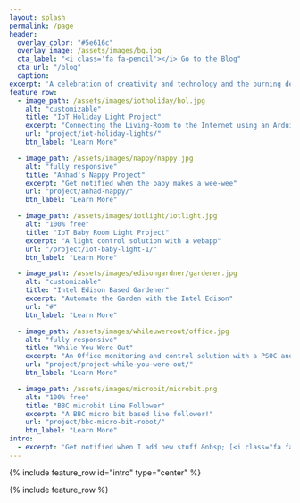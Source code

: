 ```yaml
---
layout: splash
permalink: /page
header:
  overlay_color: "#5e616c"
  overlay_image: /assets/images/bg.jpg
  cta_label: "<i class='fa fa-pencil'></i> Go to the Blog"
  cta_url: "/blog"
  caption:
excerpt: 'A celebration of creativity and technology and the burning desire of a maker to create something from a vision. This blog is about making, re-making and learning by doing. Do-It-Yourself and have fun while you are at it.{::nomarkdown}<br />{:/nomarkdown}'
feature_row:
  - image_path: /assets/images/iotholiday/hol.jpg
    alt: "customizable"
    title: "IoT Holiday Light Project"
    excerpt: "Connecting the Living-Room to the Internet using an Arduino YUN and a Raspberry Pi"
    url: "project/iot-holiday-lights/"
    btn_label: "Learn More"

  - image_path: /assets/images/nappy/nappy.jpg
    alt: "fully responsive"
    title: "Anhad's Nappy Project"
    excerpt: "Get notified when the baby makes a wee-wee"
    url: "project/anhad-nappy/"
    btn_label: "Learn More"

  - image_path: /assets/images/iotlight/iotlight.jpg
    alt: "100% free"
    title: "IoT Baby Room Light Project"
    excerpt: "A light control solution with a webapp"
    url: "/project/iot-baby-light-1/"
    btn_label: "Learn More"

  - image_path: /assets/images/edisongardner/gardener.jpg
    alt: "customizable"
    title: "Intel Edison Based Gardener"
    excerpt: "Automate the Garden with the Intel Edison"
    url: "#"
    btn_label: "Learn More"

  - image_path: /assets/images/whileuwereout/office.jpg
    alt: "fully responsive"
    title: "While You Were Out"
    excerpt: "An Office monitoring and control solution with a PSOC and Raspberry Pi 2"
    url: "project/project-while-you-were-out/"
    btn_label: "Learn More"

  - image_path: /assets/images/microbit/microbit.png
    alt: "100% free"
    title: "BBC microbit Line Follower"
    excerpt: "A BBC micro bit based line follower!"
    url: "project/bbc-micro-bit-robot/"
    btn_label: "Learn More"
intro:
  - excerpt: 'Get notified when I add new stuff &nbsp; [<i class="fa fa-twitter"></i> @ip_v1](https://twitter.com/ip_v1){: .btn .btn--twitter}'
---
```


{% include feature_row id="intro" type="center" %}

{% include feature_row %}

